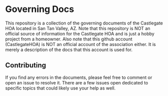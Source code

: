 # Governing Docs

This repository is a collection of the governing documents of the Castlegate HOA located in San Tan Valley, AZ. Note that this repository is NOT an official source of information for the Castlegate HOA and is just a hobby project from a homeowner. Also note that this github account (CastlegateHOA) is NOT an official account of the association either. It is merely a description of the docs that this account is used for. 

## Contributing

If you find any errors in the documents, please feel free to comment or open an issue to resolve it. There are a few issues open dedicated to specific topics that could likely use your help as well. 
